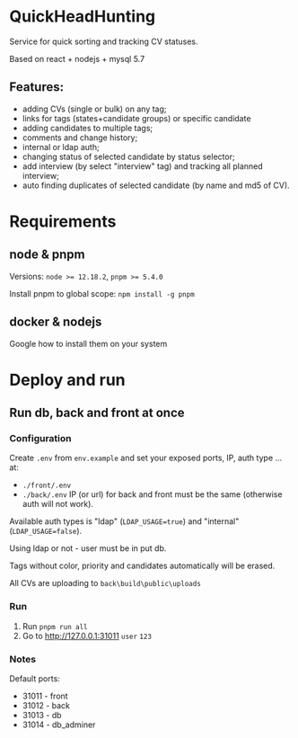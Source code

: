 # QuickHeadHunting
Service for quick sorting and tracking CV statuses.

Based on react + nodejs + mysql 5.7 

## Features:
- adding CVs (single or bulk) on any tag;
- links for tags (states+candidate groups) or specific candidate
- adding candidates to multiple tags;
- comments and change history;
- internal or ldap auth;
- changing status of selected candidate by status selector;
- add interview (by select "interview" tag) and tracking all planned interview;
- auto finding duplicates of selected candidate (by name and md5 of CV).

# Requirements
## node & pnpm
Versions: `node >= 12.18.2`, `pnpm >= 5.4.0`

Install pnpm to global scope: `npm install -g pnpm`

## docker & nodejs
Google how to install them on your system

# Deploy and run
## Run db, back and front at once
### Configuration
Create `.env` from `env.example` and set your exposed ports, IP, auth type ... at:
- `./front/.env`
- `./back/.env`
IP (or url) for back and front must be the same (otherwise auth will not work).

Available auth types is "ldap" (`LDAP_USAGE=true`) and "internal" (`LDAP_USAGE=false`).

Using ldap or not - user must be in put db.

Tags without color, priority and candidates automatically will be erased.

All CVs are uploading to `back\build\public\uploads`
### Run
1. Run `pnpm run all`
2. Go to http://127.0.0.1:31011 `user` `123`

### Notes
Default ports:
- 31011 - front
- 31012 - back
- 31013 - db
- 31014 - db_adminer
